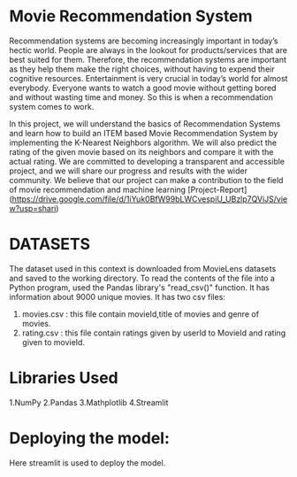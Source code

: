 # Movie Recommendation System

Recommendation systems are becoming increasingly important in
today’s hectic world. People are always in the lookout for
products/services that are best suited for them. Therefore, the
recommendation systems are important as they help them make the
right choices, without having to expend their cognitive resources.
Entertainment is very crucial in today’s world for almost everybody.
Everyone wants to watch a good movie without getting bored and
without wasting time and money. So this is when a recommendation
system comes to work.

In this project, we will understand the basics of Recommendation
Systems and learn how to build an ITEM based Movie Recommendation System
by implementing the K-Nearest Neighbors algorithm. We will also
predict the rating of the given movie based on its neighbors and
compare it with the actual rating.
We are committed to developing a transparent and accessible
project, and we will share our progress and results with the wider
community. We believe that our project can make a contribution to
the field of movie recommendation and machine learning
[Project-Report]  (https://drive.google.com/file/d/1iYuk0BfW99bLWCvespiU_UBzlp7QViJS/view?usp=shari)

# DATASETS

The dataset used in this context is downloaded from MovieLens
datasets and saved to the working directory.
To read the contents of the file into a Python program, used the
Pandas library's "read_csv()" function. It has information about
9000 unique movies. It has two csv files:
1. movies.csv : this file contain movieId,title of movies and genre of
movies.
2. rating.csv : this file contain ratings given by userId to MovieId and
rating given to movieId.

# Libraries Used
1.NumPy
2.Pandas
3.Mathplotlib
4.Streamlit

# Deploying the model:
Here streamlit is used to deploy the model.

